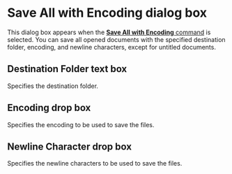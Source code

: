 # Save All with Encoding dialog box

This dialog box appears when the
[**Save All with Encoding** command](../../cmd/file/file_save_all_as) is selected. You can save all opened documents with the specified
destination folder, encoding, and newline characters, except for untitled documents.

## Destination Folder text box

Specifies the destination folder.

## Encoding drop box

Specifies the encoding to be used to save the files.

## Newline Character drop box

Specifies the newline characters to be used to save the files.

